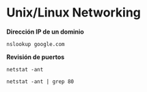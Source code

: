 # Unix/Linux Networking

**Dirección IP de un dominio**
```shell
nslookup google.com
```


**Revisión de puertos**
```shell
netstat -ant

netstat -ant | grep 80
```
